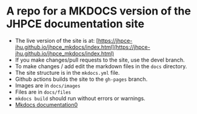 # A repo for a MKDOCS version of the JHPCE documentation site

+ The live version of the site is at: [https://jhpce-jhu.github.io/jhpce_mkdocs/index.html](https://jhpce-jhu.github.io/jhpce_mkdocs/index.html)
+ If you make changes/pull requests to the site, use the devel branch.
+ To make changes / add edit the markdown files in the `docs` directory.
+ The site structure is in the `mkdocs.yml` file.
+ Github actions builds the site to the `gh-pages` branch.
+ Images are in `docs/images`
+ Files are in `docs/files`
+ `mkdocs build` should run without errors or warnings.
+ [Mkdocs documentation0](https://www.mkdocs.org/getting-started/)
